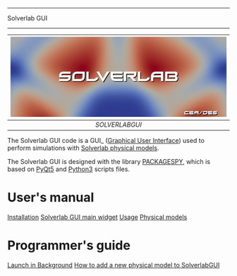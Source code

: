 **************
Solverlab GUI
**************

</center>

| ![logo](images/icon_about_SolverlabGUI.png) |
|:--:|
| *SOLVERLABGUI* |

</center>

The Solverlab GUI code is a GUI_ ([Graphical User Interface](https://en.wikipedia.org/wiki/Graphical_user_interface))
used to perform simulations with [Solverlab physical models](https://github.com/ndjinga/SOLVERLAB/blob/master/CoreFlows/Documentation/PhysicalModels.md).

The Solverlab GUI is designed with the library [PACKAGESPY](https://github.com/ndjinga/PACKAGESPYGUI), which is based on [PyQt5](https://pypi.org/project/PyQt5) and [Python3](https://docs.python.org/3.5) scripts files.



User's manual
==============

   [Installation](svlinstallation.rst)
   [Solverlab GUI main widget](iramainwidget.rst)
   [Usage](generaluse.rst)
   [Physical models](modelusage.rst)



Programmer's guide
====================

   [Launch in Background](background.rst)
   [How to add a new physical model to SolverlabGUI](packagespy.rst)



